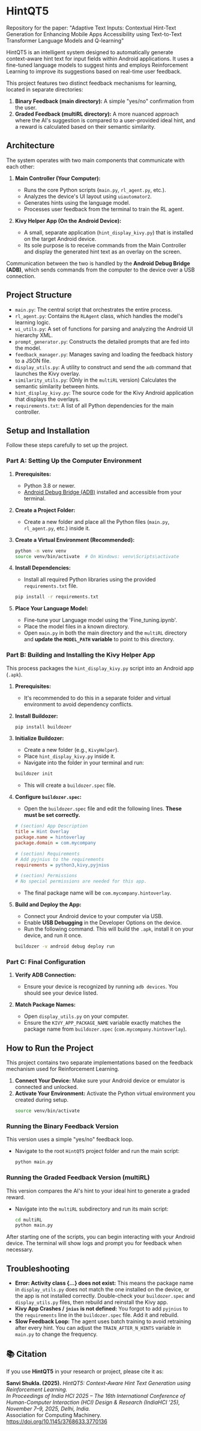 # HintQT5
Repository for the paper: "Adaptive Text Inputs: Contextual Hint-Text Generation for Enhancing Mobile Apps Accessibility using Text-to-Text Transformer Language Models and Q-learning"

HintQT5 is an intelligent system designed to automatically generate context-aware hint text for input fields within Android applications. It uses a fine-tuned language models to suggest hints and employs Reinforcement Learning to improve its suggestions based on real-time user feedback.

This project features two distinct feedback mechanisms for learning, located in separate directories:

1.  **Binary Feedback (main directory):** A simple "yes/no" confirmation from the user.
2.  **Graded Feedback (multiRL directory):** A more nuanced approach where the AI's suggestion is compared to a user-provided ideal hint, and a reward is calculated based on their semantic similarity.

## Architecture

The system operates with two main components that communicate with each other:

1.  **Main Controller (Your Computer):**
    * Runs the core Python scripts (`main.py`, `rl_agent.py`, etc.).
    * Analyzes the device's UI layout using `uiautomator2`.
    * Generates hints using the language model.
    * Processes user feedback from the terminal to train the RL agent.

2.  **Kivy Helper App (On the Android Device):**
    * A small, separate application (`hint_display_kivy.py`) that is installed on the target Android device.
    * Its sole purpose is to receive commands from the Main Controller and display the generated hint text as an overlay on the screen.

Communication between the two is handled by the **Android Debug Bridge (ADB)**, which sends commands from the computer to the device over a USB connection.

## Project Structure

* `main.py`: The central script that orchestrates the entire process.
* `rl_agent.py`: Contains the `RLAgent` class, which handles the model's learning logic.
* `ui_utils.py`: A set of functions for parsing and analyzing the Android UI hierarchy XML.
* `prompt_generator.py`: Constructs the detailed prompts that are fed into the model.
* `feedback_manager.py`: Manages saving and loading the feedback history to a JSON file.
* `display_utils.py`: A utility to construct and send the `adb` command that launches the Kivy overlay.
* `similarity_utils.py`: (Only in the `multiRL` version) Calculates the semantic similarity between hints.
* `hint_display_kivy.py`: The source code for the Kivy Android application that displays the overlays.
* `requirements.txt`: A list of all Python dependencies for the main controller.

## Setup and Installation

Follow these steps carefully to set up the project.

### Part A: Setting Up the Computer Environment

1.  **Prerequisites:**
    * Python 3.8 or newer.
    * [Android Debug Bridge (ADB)](https://developer.android.com/studio/command-line/adb) installed and accessible from your terminal.

2.  **Create a Project Folder:**
    * Create a new folder and place all the Python files (`main.py`, `rl_agent.py`, etc.) inside it.

3.  **Create a Virtual Environment (Recommended):**
    ```bash
    python -m venv venv
    source venv/bin/activate  # On Windows: venv\Scripts\activate
    ```

4.  **Install Dependencies:**
    * Install all required Python libraries using the provided `requirements.txt` file.
    ```bash
    pip install -r requirements.txt
    ```

5.  **Place Your Language Model:**
    * Fine-tune your Language model using the 'Fine_tuning.ipynb'.
    * Place the model files in a known directory.
    * Open `main.py` in both the main directory and the `multiRL` directory and **update the `MODEL_PATH` variable** to point to this directory.

### Part B: Building and Installing the Kivy Helper App

This process packages the `hint_display_kivy.py` script into an Android app (`.apk`).

1.  **Prerequisites:**
    * It's recommended to do this in a separate folder and virtual environment to avoid dependency conflicts.

2.  **Install Buildozer:**
    ```bash
    pip install buildozer
    ```

3.  **Initialize Buildozer:**
    * Create a new folder (e.g., `KivyHelper`).
    * Place `hint_display_kivy.py` inside it.
    * Navigate into the folder in your terminal and run:
    ```bash
    buildozer init
    ```
    * This will create a `buildozer.spec` file.

4.  **Configure `buildozer.spec`:**
    * Open the `buildozer.spec` file and edit the following lines. **These must be set correctly.**
    ```ini
    # (section) App Description
    title = Hint Overlay
    package.name = hintoverlay
    package.domain = com.mycompany

    # (section) Requirements
    # Add pyjnius to the requirements
    requirements = python3,kivy,pyjnius

    # (section) Permissions
    # No special permissions are needed for this app.
    ```
    * The final package name will be `com.mycompany.hintoverlay`.

5.  **Build and Deploy the App:**
    * Connect your Android device to your computer via USB.
    * Enable **USB Debugging** in the Developer Options on the device.
    * Run the following command. This will build the `.apk`, install it on your device, and run it once.
    ```bash
    buildozer -v android debug deploy run
    ```

### Part C: Final Configuration

1.  **Verify ADB Connection:**
    * Ensure your device is recognized by running `adb devices`. You should see your device listed.

2.  **Match Package Names:**
    * Open `display_utils.py` on your computer.
    * Ensure the `KIVY_APP_PACKAGE_NAME` variable exactly matches the package name from `buildozer.spec` (`com.mycompany.hintoverlay`).

## How to Run the Project

This project contains two separate implementations based on the feedback mechanism used for Reinforcement Learning.

1.  **Connect Your Device:** Make sure your Android device or emulator is connected and unlocked.
2.  **Activate Your Environment:** Activate the Python virtual environment you created during setup.
    ```bash
    source venv/bin/activate
    ```

### Running the Binary Feedback Version

This version uses a simple "yes/no" feedback loop.

* Navigate to the root `HintQT5` project folder and run the main script:
    ```bash
    python main.py
    ```

### Running the Graded Feedback Version (multiRL)

This version compares the AI's hint to your ideal hint to generate a graded reward.

* Navigate into the `multiRL` subdirectory and run its main script:
    ```bash
    cd multiRL
    python main.py
    ```

After starting one of the scripts, you can begin interacting with your Android device. The terminal will show logs and prompt you for feedback when necessary.

## Troubleshooting

* **Error: Activity class {...} does not exist:** This means the package name in `display_utils.py` does not match the one installed on the device, or the app is not installed correctly. Double-check your `buildozer.spec` and `display_utils.py` files, then rebuild and reinstall the Kivy app.
* **Kivy App Crashes / `jnius` is not defined:** You forgot to add `pyjnius` to the `requirements` line in the `buildozer.spec` file. Add it and rebuild.
* **Slow Feedback Loop:** The agent uses batch training to avoid retraining after every hint. You can adjust the `TRAIN_AFTER_N_HINTS` variable in `main.py` to change the frequency.

## 📚 Citation

If you use **HintQT5** in your research or project, please cite it as:

**Sanvi Shukla. (2025).** *HintQT5: Context-Aware Hint Text Generation using Reinforcement Learning.*  
_In Proceedings of India HCI 2025 – The 16th International Conference of Human-Computer Interaction (HCI) Design & Research (IndiaHCI ’25), November 7–9, 2025, Delhi, India._  
Association for Computing Machinery. https://doi.org/10.1145/3768633.3770136
